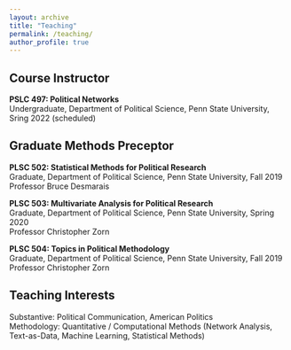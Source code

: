 ```yaml
---
layout: archive
title: "Teaching"
permalink: /teaching/
author_profile: true
---
```


## Course Instructor

<b>PSLC 497: Political Networks </b> <br>
Undergraduate, Department of Political Science, Penn State University, Sring 2022 (scheduled)

## Graduate Methods Preceptor

<b>PLSC 502: Statistical Methods for Political Research</b> <br>
Graduate, Department of Political Science, Penn State University, Fall 2019 <br>
Professor Bruce Desmarais

<b>PLSC 503: Multivariate Analysis for Political Research</b> <br>
Graduate, Department of Political Science, Penn State University, Spring 2020 <br>
Professor Christopher Zorn

<b>PLSC 504: Topics in Political Methodology</b> <br>
Graduate, Department of Political Science, Penn State University, Fall 2019 <br>
Professor Christopher Zorn

## Teaching Interests

Substantive: Political Communication, American Politics<br>
Methodology: Quantitative / Computational Methods (Network Analysis, Text-as-Data, Machine Learning, Statistical Methods)
